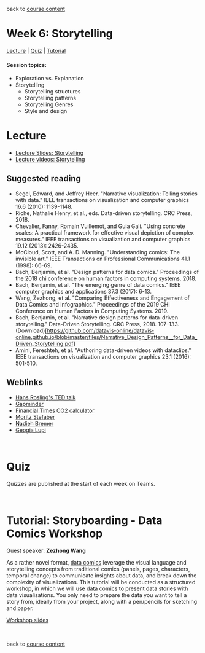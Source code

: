 back to [course content](index)


# Week 6: Storytelling

[Lecture](#lecture) | [Quiz](#quiz) | [Tutorial](#design-data-comics) 

#### Session topics: 

* Exploration vs. Explanation
* Storytelling
    * Storytelling structures
    * Storytelling patterns
    * Storytelling Genres 
    * Style and design
<!-- * Data Physicalization - OPTIONAL, TO ADD -->

# Lecture

* [Lecture Slides: Storytelling](files/6-Storytelling.pdf)  
* [Lecture videos: Storytelling](https://youtube.com/playlist?list=PLk8hZQByYcuBfbmGkWC98MSqUDq_UF1_S)

## Suggested reading

* Segel, Edward, and Jeffrey Heer. "Narrative visualization: Telling stories with data." IEEE transactions on visualization and computer graphics 16.6 (2010): 1139-1148.
* Riche, Nathalie Henry, et al., eds. Data-driven storytelling. CRC Press, 2018.
* Chevalier, Fanny, Romain Vuillemot, and Guia Gali. "Using concrete scales: A practical framework for effective visual depiction of complex measures." IEEE transactions on visualization and computer graphics 19.12 (2013): 2426-2435.
* McCloud, Scott, and A. D. Manning. "Understanding comics: The invisible art." IEEE Transactions on Professional Communications 41.1 (1998): 66-69.
* Bach, Benjamin, et al. "Design patterns for data comics." Proceedings of the 2018 chi conference on human factors in computing systems. 2018.
* Bach, Benjamin, et al. "The emerging genre of data comics." IEEE computer graphics and applications 37.3 (2017): 6-13.
* Wang, Zezhong, et al. "Comparing Effectiveness and Engagement of Data Comics and Infographics." Proceedings of the 2019 CHI Conference on Human Factors in Computing Systems. 2019.
* Bach, Benjamin, et al. "Narrative design patterns for data-driven storytelling." Data-Driven Storytelling. CRC Press, 2018. 107-133. (Download)[https://github.com/datavis-online/datavis-online.github.io/blob/master/files/Narrative_Design_Patterns__for_Data_Driven_Storytelling.pdf]
* Amini, Fereshteh, et al. "Authoring data-driven videos with dataclips." IEEE transactions on visualization and computer graphics 23.1 (2016): 501-510.

## Weblinks

* [Hans Rosling's TED talk](https://www.ted.com/talks/hans_rosling_the_best_stats_you_ve_ever_seen)
* [Gapminder](https://www.gapminder.org)
* [Financial Times CO2 calculator](https://ig.ft.com/sites/climate-change-calculator)
* [Moritz Stefaber](http://truth-and-beauty.net)
* [Nadieh Bremer](https://www.visualcinnamon.com)
* [Geogia Lupi](http://giorgialupi.com)
<p>&nbsp;</p>

# Quiz

Quizzes are published at the start of each week on Teams.

<!-- [Quiz]() -->

<p>&nbsp;</p>

<a name = "design-data-comics"></a>
# Tutorial: Storyboarding - Data Comics Workshop

Guest speaker: __Zezhong Wang__

As a rather novel format, [data comics](https://datacomics.github.io) leverage the visual language and storytelling concepts from traditional comics (panels, pages, characters, temporal change) to communicate insights about data, and break down the complexity of visualizations. This tutorial will be conducted as a structured workshop, in which we will use data comics to present data stories with data visualisations. You only need to prepare the data you want to tell a story from, ideally from your project, along with a pen/pencils for sketching and paper.

[Workshop slides](https://drive.google.com/file/d/1UnXZoqFryjvBvDRR2zPSvDt-Phwcc9af/view?usp=sharing)

<p>&nbsp;</p>

back to [course content](index)
